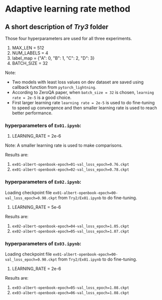 # Adaptive learning rate method
## A short description of *Try3* folder
Those four hyperparameters are used for all three experiments.
1. MAX_LEN = 512
2. NUM_LABELS = 4
3. label_map = {"A": 0, "B": 1, "C": 2, "D": 3}
4. BATCH_SIZE = 32

Note:
- Two models with least loss values on dev dataset are saved using callback function from `pytorch_lightning`.
- According to ZeroQA paper, when `batch_size = 32` is chosen, `learning rate = 2e-5` is a good choice.
- First larger learning rate `learning rate = 2e-5` is used to do fine-tuning to speed up convergence and then smaller learning rate is used to reach better performance. 

### hyperparameters of `Ex01.ipynb`: 
1. LEARNING_RATE = 2e-6

Note: A smaller learning rate is used to make comparisons.

Results are:
1. `ex01-albert-openbook-epoch=01-val_loss_epoch=0.76.ckpt`
2. `ex01-albert-openbook-epoch=02-val_loss_epoch=0.78.ckpt`

### hyperparameters of `Ex02.ipynb`: 
Loading checkpoint file `ex01-albert-openbook-epoch=00-val_loss_epoch=0.90.ckpt` from `Try2/Ex01.ipynb` to do fine-tuning.
1. LEARNING_RATE = 5e-6

Results are:
1. `ex02-albert-openbook-epoch=04-val_loss_epoch=1.05.ckpt`
2. `ex02-albert-openbook-epoch=05-val_loss_epoch=1.07.ckpt`

### hyperparameters of `Ex03.ipynb`:
Loading checkpoint file `ex01-albert-openbook-epoch=00-val_loss_epoch=0.90.ckpt` from `Try2/Ex01.ipynb` to do fine-tuning.
1. LEARNING_RATE = 2e-6

Results are:
1. `ex03-albert-openbook-epoch=05-val_loss_epoch=1.08.ckpt`
2. `ex03-albert-openbook-epoch=06-val_loss_epoch=1.08.ckpt`